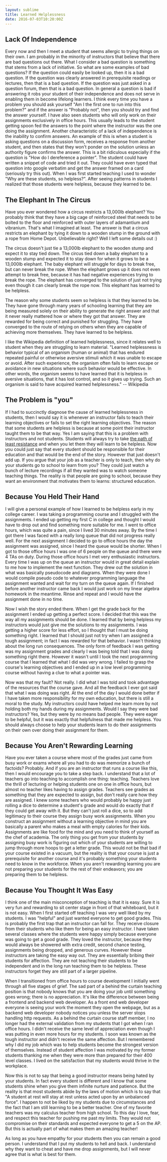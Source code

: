 ```yaml
---
layout: sublime
title: Learned Helplessness
date: 2016-07-03T10:20:00Z
---
```


## Lack Of Independence

Every now and then I meet a student that seems allergic to trying things on their own. I am probably in the minority of instructors that believe that there are bad questions out there. What I consider a bad question is something that stems from a lack of initiative. So what are some examples of bad questions? If the question could easily be looked up, then it is a bad question. If the question was clearly answered in prerequisite readings or lectures, then that is a bad question. If the question was just asked in a question forum, then that is a bad question. In general a question is bad if answering it robs your student of their independence and does not serve in enabling them in become lifelong learners. I think every time you have a problem you should ask yourself "Am I the first one to run into this problem?" and if the answer is "Probably not", then you should try and find the answer yourself. I have also seen students who will only work on their assignments exclusively in office hours. This usually leads to the student getting spoon fed the answers to the point where the instructor was the one doing the assignment. Another characteristic of a lack of independence is the inability to confirm answers. An example of this is when a student is asking questions on a discussion form, receives a response from another student, and then states that they won't ponder on the solution unless an authority figure confirms the answer. This is a bit ridiculous especially if the question is "How do I dereference a pointer". The student could have written a snippet of code and tried it out. They could have even typed that question into google verbatim and get the answer framed on a card (seriously try this out). When I was first started teaching I used to wonder "Why are these students, so helpless?". After seeing patterns in students I realized that those students were helpless, because they learned to be.

## The Elephant In The Circus

Have you ever wondered how a circus restricts a 13,000lb elephant? You probably think that they have a big cage of reinforced steel that needs to be bolted to the floor and reinforced with outer layers of adamantium and vibranium. That's what I imagined at least. The answer is that a circus restricts an elephant by tying it down to a wooden stump in the ground with a rope from Home Depot. Unbelievable right? Well I left some details out :)

The circus doesn't just tie a 13,000lb elephant to the wooden stump and expect it to stay tied down. The circus tied down a baby elephant to a wooden stump and expected it to stay down for when it grows to be a 13,000lb elephant. The baby elephant will struggle for days to break free, but can never break the rope. When the elephant grows up it does not even attempt to break free, because it has had negative experiences trying to break the rope. The elephant has converged to the solution of just not trying even though it can clearly break the rope now. This elephant has learned to be helpless.

The reason why some students seem so helpless is that they learned to be. They have gone through many years of schooling learning that they are being measured solely on their ability to generate the right answer and that it never really mattered how or where they got that answer. They are rewarded for being correct and punished for struggling. They have converged to the route of relying on others when they are capable of achieving more themselves. They have learned to be helpless.

I like the Wikipedia definition of learned helplessness, since it relates well to student when they are struggling to learn material. "Learned helplessness is behavior typical of an organism (human or animal) that has endured repeated painful or otherwise aversive stimuli which it was unable to escape or avoid. After such experience, the organism often fails to learn escape or avoidance in new situations where such behavior would be effective. In other words, the organism seems to have learned that it is helpless in aversive situations, that it has lost control, and so it gives up trying. Such an organism is said to have acquired learned helplessness." -- Wikipedia

## The Problem is "you"

If I had to succinctly diagnose the cause of learned helplessness in students, then I would say it is whenever an instructor fails to teach their learning objectives or fails to set the right learning objectives. The reason that some students are helpless is because at some point their instructor taught them to be that way. Yes I am saying that this is a problem with instructors and not students. Students will always try to take [the path of least resistance](./path_of_least_resistance) and when you let them they will learn to be helpless. Now you could just say that every student should be responsible for their education and that would be the end of the story. However that just doesn't add up. If you argue that your job as a teacher is only to teach, then why do your students go to school to learn from you? They could just watch a bunch of lecture recordings if all they wanted was to watch someone teaching things. The reality is that people are going to school, because they want an environment that motivates them to learns: structured education.

## Because You Held Their Hand

I will give a personal example of how I learned to be helpless early in my college career. I was taking a programming course and I struggled with the assignments. I ended up getting my first C in college and thought I would have to drop out and find something more suitable for me. I went to office hours, which was quite a pain, since I lived 30 minutes away. By the time I got there I was faced with a really long queue that did not progress really well. For the next assignment I decided to go to office hours the day the assignment was assigned, since I heard the queue would be shorter. When I got to those office hours I was one of 6 people on the queue and there were 4 TAs on duty. During those office hours I met very enthusiastic instructors. Every time I was up on the queue an instructor would in great detail explain to me how to implement the next function. They drew out the solution in what was basically pseudocode and diagrams. When they were done I would compile pseudo code to whatever programming language the assignment wanted and wait for my turn on the queue again. If I finished before another instructor came back I would just work on my linear algebra homework in the meantime. Rinse and repeat and I would have the assignment done in no time.

Now I wish the story ended there. When I get the grade back for the assignment I ended up getting a perfect score. I decided that this was the way all my assignments should be done. I learned that by being helpless my instructors would just give me the solutions to my assignments. I was getting a higher score for less effort, so I thought that I must be doing something right. I learned that I should just not try when I am assigned a tough assignment; in fact I was rewarded for that behavior. I wasn't thinking about the long run consequences. The only form of feedback I was getting was my assignment grades and clearly I was being told that I was doing something right there. However it wasn't until I took the next programming course that I learned that what I did was very wrong. I failed to grasp the course's learning objectives and I ended up in a low level programming course without having a clue to what a pointer was.

Now was that my fault? Not really. I did what I was told and took advantage of the resources that the course gave. And all the feedback I ever got said that what I was doing was right. At the end of the day I would done better if I have taken more responsibility for my own education, but there is still a moral to the study. My instructors could have helped me learn more by not holding both my hands during my assignments. Would I say they were bad instructors? Yes, but they were by no means bad people. They were eager to be helpful, but it was exactly that helpfulness that made me helpless. You should always choose to help your students learn to do their assignments on their own over doing their assignment for them.

## Because You Aren't Rewarding Learning

Have you ever taken a course where most of the grades just came from busy work or exams where all you had to do was memorize a bunch of factoids? Probably. And if you are an instructor that runs a course like this, then I would encourage you to take a step back. I understand that a lot of teachers go into teaching to accomplish one thing: teaching. Teachers love the thrill of lecturing or helping students one on one in office hours, but almost no teacher likes having to assign grades. Teachers see grades as something that they are expected to assign, but don't really care how they are assigned. I knew some teachers who would probably be happy just rolling a dice to determine a student's grade and would do exactly that if they could get away with it. But they can't just roll a dice, so to add legitimacy to their course they assign busy work assignments. When you construct an assignment without a learning objective in mind you are basically a parent who makes a meal with empty calories for their kids. Assignments are like food for the mind and you need to think of yourself as the chef of academia. The only thing you get from your students by assigning busy work is figuring out which of your students are willing to jump through more hoops to get a letter grade. This would not be that bad if your course existed in a vacuum, but the reality is that your course is just a prerequisite for another course and it's probably something your students need to know in the workforce. When you aren't rewarding learning you are not preparing your students for the rest of their endeavors; you are preparing them to be helpless.

## Because You Thought It Was Easy

I think one of the main misconception of teaching is that it is easy. Sure it is very fun and rewarding to sit center stage in front of that whiteboard, but it is not easy. When I first started off teaching I was very well liked by my students. I was "helpful" and just wanted everyone to get good grades. This is probably the first trap that an instructor can fall for. They receive closure from their students who like them for being an easy instructor. I have taken several classes where the students were happy simply because everyone was going to get a good grade. They loved the instructor, because they would always be showered with extra credit, second chance testing, assignments being dropped, and generous curves. However these instructors are taking the easy way out. They are essentially bribing their students for affection. They are not teaching their students to be independent and in the long run teaching them to be helpless. These instructors forget they are still part of a larger pipeline.

When I transitioned from office hours to course development I initially went through all five stages of grief. The sad part of a behind the curtain teaching position is that nobody knows that you are doing your job until something goes wrong; there is no appreciation. It's like the difference between being a frontend and backend web developer. As a front end web developer everyone is seeing your work the moment they open the webpage, but as a backend web developer nobody notices you unless the server stops handling http requests. As a behind the curtain course staff member, I no longer had the external validation from my students that I got when I ran office hours. I didn't receive the same level of appreciation even though I was putting in even more hours for my students. I soon was known as the tough instructor and didn't receive the same affection. But I remembered why I did my job which was to help students become the strongest version of themselves. Instead of student affection I was motivated by my former students thanking me when they were more than prepared for their 400 level classes. I lived on the satisfaction that my students would thrive in the workplace.

Now this is not to say that being a good instructor means being hated by your students. In fact every student is different and I know that some students shine when you give them infinite nurture and patience. But the reality is that most students abide by the laws of motion which is to say that "A student at rest will stay at rest unless acted upon by an unbalanced force". I happen to not be liked by my students due to circumstances and the fact that I am still learning to be a better teacher. One of my favorite teachers was my calculus teacher from high school. To this day I love, fear, and respect this teacher for pushing me past my limits. They would not compromise on their standards and expected everyone to get a 5 on the AP. But this is actually part of what makes them an amazing teacher!

As long as you have empathy for your students then you can remain a good person. I understand that I put my students to hell and back. I understand why they want to cheat and have me drop assignments, but I will never agree that is what is best for them.
